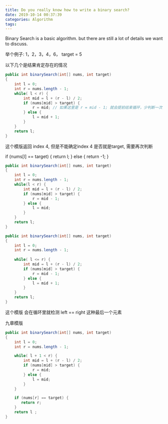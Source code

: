 ```yaml
---
title: Do you really know how to write a binary search?
date: 2019-10-14 00:37:39
categories: Algorithm
tags:
---
```


Binary Search is a basic algorithm. but there are still a lot of details we want to discuss.

举个例子:
1，2，3，4，6， target = 5

以下几个是结果肯定存在的情况

```java
public int binarySearch(int[] nums, int target)
{
    int l = 0;
    int r = nums.length - 1;
    while( l < r) {
        int mid = l + (r - l) / 2;
        if (nums[mid] > target) {
            r = mid; // 如果这里是 r = mid - 1; 就会提前结束循环，少判断一次
        } else {
            l = mid + 1;
        }
    }
    return l;
}
```

这个模版返回 index 4, 但是不能确定index 4 是否就是target, 需要再次判断

if (nums[l] == target) {
    return l;
}
else {
    return -1;
}

```java
public int binarySearch(int[] nums, int target)
{
    int l = 0;
    int r = nums.length - 1;
    while(l < r) {
        int mid = l + (r - l) / 2;
        if (nums[mid] > target) {
            r = mid - 1; 
        } else {
            l = mid;
        }
    }
    return l;
}
```

```java
public int binarySearch(int[] nums, int target)
{
    int l = 0;
    int r = nums.length - 1;
    
    while( l <= r) {
        int mid = l + (r - l) / 2;
        if (nums[mid] > target) {
            r = mid - 1;
        } else {
            l = mid + 1;
        }
    } 
    return l;
}

```
这个模版 会在循环里就检测 left == right 这种最后一个元素

九章模版

```java
public int binarySearch(int[] nums, int target)
{
    int l = 0;
    int r = nums.length - 1;

    while( l + 1 < r) {
        int mid = l + (r - l) / 2;
        if (nums[mid] > target) {
            r = mid;
        } else {
            l = mid;
        }
    }

    if (nums[r] == target) {
       return r;
    }
    return l ;
}
```



